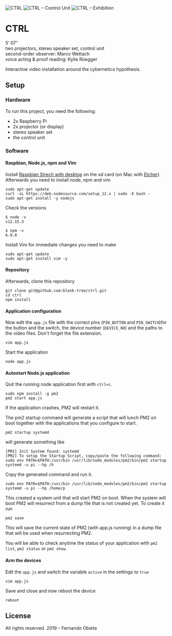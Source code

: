 ![CTRL](https://blanktree.ch/wp-content/uploads/2019/06/190227-ctrl-typewriter.jpg)
![CTRL – Control Unit](https://blanktree.ch/wp-content/uploads/2019/06/ctrl0.jpg)
![CTRL – Exhibition](https://blanktree.ch/wp-content/uploads/2019/03/ctrl1.jpg)

# CTRL

5’ 07’’  
two projectors, stereo speaker set, control unit  
second-order observer: Marco Wettach  
voice acting & proof reading: Kylie Rüegger  
  
Interactive video installation around the cybernetics hypothesis.

## Setup
### Hardware
To run this project, you need the following:
- 2x Raspberry Pi
- 2x projector (or display)
- stereo speaker set
- the control unit

### Software
#### Raspbian, Node.js, npm and Vim

Install [Raspbian Strech with desktop](https://www.raspberrypi.org/downloads/raspbian/) on the sd card (on Mac with [Etcher](https://www.balena.io/etcher/)). Afterwards you need to install node, npm and vim

```
sudo apt-get update
curl -sL https://deb.nodesource.com/setup_12.x | sudo -E bash -
sudo apt-get install -y nodejs
```

Check the versions

```
$ node -v
v12.15.3

$ npm -v
6.9.0
```

Install Vim for immediate changes you need to make

```
sudo apt-get update
sudo apt-get install vim -y
```


#### Repository
Afterwards, clone this repository

```
git clone git@github.com:blank-tree/ctrl.git
cd ctrl
npm install
```

#### Application configuration

Now edit the `app.js` file with the correct pins (`PIN_BUTTON` and `PIN_SWITCH`)for the button and the switch, the device number (`DEVICE_NO`) and the paths to the video files. Don't forget the file extension.

```
vim app.js
```

Start the application

```
node app.js
```

#### Autostart Node.js application

Quit the running node application first with `ctrl+c`.

```
sudo npm install -g pm2
pm2 start app.js
```

If the application crashes, PM2 will restart it.

The pm2 startup command will generate a script that will lunch PM2 on boot together with the applications that you configure to start.

```
pm2 startup systemd
```
will generate something like

```
[PM2] Init System found: systemd
[PM2] To setup the Startup Script, copy/paste the following command:
sudo env PATH=$PATH:/usr/bin /usr/lib/node_modules/pm2/bin/pm2 startup systemd -u pi --hp /h
```

Copy the generated command and run it.

```
sudo env PATH=$PATH:/usr/bin /usr/lib/node_modules/pm2/bin/pm2 startup systemd -u pi --hp /home/p
```

This created a system unit that will start PM2 on boot. When the system will boot PM2 will resurrect from a dump file that is not created yet. To create it run

```
pm2 save
```

This will save the current state of PM2 (with app.js running) in a dump file that will be used when resurrecting PM2.

You will be able to check anytime the status of your application with `pm2 list`, `pm2 status` or `pm2 show`.

#### Arm the devices

Edit the `app.js` and switch the variable `active` in the settings to `true`


```
vim app.js
```

Save and close and now reboot the device

```
reboot
```


## License
All rights reserved. 2019 – Fernando Obieta